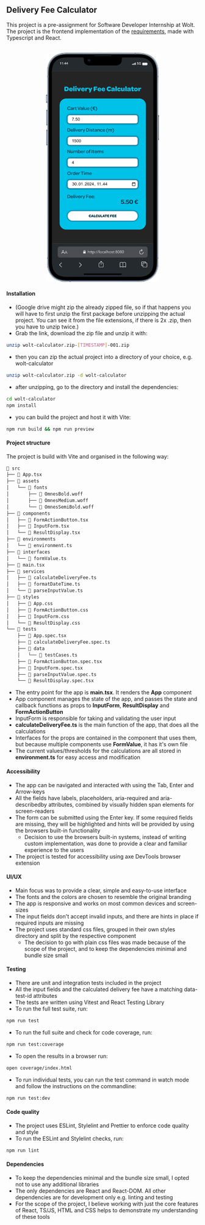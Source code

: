 ## Delivery Fee Calculator

This project is a pre-assignment for Software Developer Internship at Wolt. The
project is the frontend implementation of the
[requirements](https://github.com/woltapp/engineering-internship-2024?tab=readme-ov-file#delivery-fee-calculator),
made with Typescript and React.

<br>
<div align="center">
    <img src="./public/iphone-preview.png" alt="iphone preview of the app" width="auto" height="600"/>
</div>

#### Installation

- (Google drive might zip the already zipped file, so if that happens you will
  have to first unzip the first package before unzipping the actual project. You
  can see it from the file extensions, if there is 2x .zip, then you have to
  unzip twice.)
- Grab the link, download the zip file and unzip it with:

```bash
unzip wolt-calculator.zip-[TIMESTAMP]-001.zip
```

- then you can zip the actual project into a directory of your choice, e.g.
  wolt-calculator

```bash
unzip wolt-calculator.zip -d wolt-calculator
```

- after unzipping, go to the directory and install the dependencies:

```bash
cd wolt-calculator
npm install
```

- you can build the project and host it with Vite:

```bash
npm run build && npm run preview
```

#### Project structure

The project is build with Vite and organised in the following way:

```bash
 src
├──  App.tsx
├──  assets
│   └──  fonts
│       ├──  OmnesBold.woff
│       ├──  OmnesMedium.woff
│       └──  OmnesSemiBold.woff
├──  components
│   ├──  FormActionButton.tsx
│   ├──  InputForm.tsx
│   └──  ResultDisplay.tsx
├──  environments
│   └──  environment.ts
├──  interfaces
│   └──  formValue.ts
├──  main.tsx
├──  services
│   ├──  calculateDeliveryFee.ts
│   ├──  formatDateTime.ts
│   └──  parseInputValue.ts
├──  styles
│   ├──  App.css
│   ├──  FormActionButton.css
│   ├──  InputForm.css
│   └──  ResultDisplay.css
└──  tests
    ├──  App.spec.tsx
    ├──  calculateDeliveryFee.spec.ts
    ├──  data
    │   └──  testCases.ts
    ├──  FormActionButton.spec.tsx
    ├──  InputForm.spec.tsx
    ├──  parseInputValue.spec.ts
    └──  ResultDisplay.spec.tsx
```

- The entry point for the app is **main.tsx**. It renders the **App** component
- App component manages the state of the app, and passes the state and callback
  functions as props to **InputForm**, **ResultDisplay** and
  **FormActionButton**
- InputForm is responsible for taking and validating the user input
- **calculateDeliveryFee.ts** is the main function of the app, that does all the
  calculations
- Interfaces for the props are contained in the component that uses them, but
  because multiple components use **FormValue**, it has it's own file
- The current values/thresholds for the calculations are all stored in
  **environment.ts** for easy access and modification

#### Accessibility

- The app can be navigated and interacted with using the Tab, Enter and
  Arrow-keys
- All the fields have labels, placeholders, aria-required and aria-describedby
  attributes, combined by visually hidden span elements for screen-readers
- The form can be submitted using the Enter key. If some required fields are
  missing, they will be highlighted and hints will be provided by using the
  browsers built-in functionality
  - Decision to use the browsers built-in systems, instead of writing custom
    implementation, was done to provide a clear and familiar experience to the
    users
- The project is tested for accessibility using axe DevTools browser extension

#### UI/UX

- Main focus was to provide a clear, simple and easy-to-use interface
- The fonts and the colors are chosen to resemble the original branding
- The app is responsive and works on most common devices and screen-sizes
- The input fields don't accept invalid inputs, and there are hints in place if
  required inputs are missing
- The project uses standard css files, grouped in their own styles directory and
  split by the respective component
  - The decision to go with plain css files was made because of the scope of the
    project, and to keep the dependencies minimal and bundle size small

#### Testing

- There are unit and integration tests included in the project
- All the input fields and the calculated delivery fee have a matching
  data-test-id attributes
- The tests are written using Vitest and React Testing Library
- To run the full test suite, run:

```bash
npm run test
```

- To run the full suite and check for code coverage, run:

```bash
npm run test:coverage
```

- To open the results in a browser run:

```bash
open coverage/index.html
```

- To run individual tests, you can run the test command in watch mode and follow
  the instructions on the commandline:

```bash
npm run test:dev
```

#### Code quality

- The project uses ESLint, Stylelint and Prettier to enforce code quality and
  style
- To run the ESLint and Stylelint checks, run:

```bash
npm run lint
```

#### Dependencies

- To keep the dependencies minimal and the bundle size small, I opted not to use
  any additional libraries
- The only dependencies are React and React-DOM. All other dependencies are for
  development only e.g. linting and testing
- For the scope of the project, I believe working with just the core features of
  React, TS/JS, HTML and CSS helps to demonstrate my understanding of these
  tools
